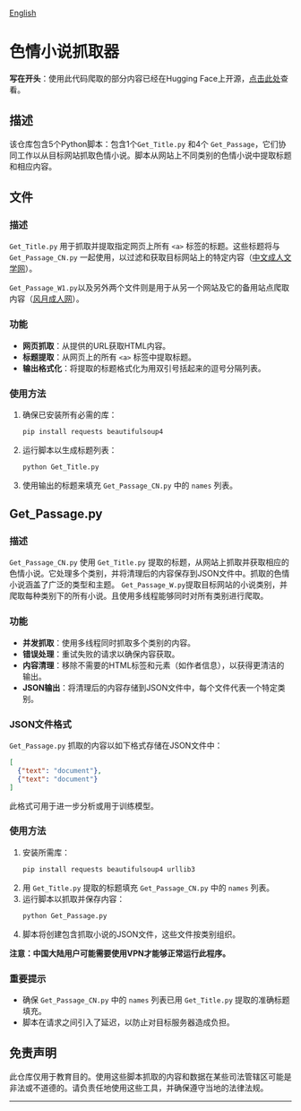 [English](README.en.md)

# 色情小说抓取器

**写在开头**：使用此代码爬取的部分内容已经在Hugging Face上开源，[点击此处](https://huggingface.co/datasets/ystemsrx/Erotic_Literature_Collection)查看。

## 描述
该仓库包含5个Python脚本：包含1个`Get_Title.py` 和4个 `Get_Passage`，它们协同工作以从目标网站抓取色情小说。脚本从网站上不同类别的色情小说中提取标题和相应内容。

## 文件

### 描述
`Get_Title.py` 用于抓取并提取指定网页上所有 `<a>` 标签的标题。这些标题将与 `Get_Passage_CN.py` 一起使用，以过滤和获取目标网站上的特定内容（[中文成人文学网](https://www.xbookcn.net/)）。

`Get_Passage_W1.py`以及另外两个文件则是用于从另一个网站及它的备用站点爬取内容（[风月成人网](http://www.h528.com/)）。

### 功能
- **网页抓取**：从提供的URL获取HTML内容。
- **标题提取**：从网页上的所有 `<a>` 标签中提取标题。
- **输出格式化**：将提取的标题格式化为用双引号括起来的逗号分隔列表。

### 使用方法
1. 确保已安装所有必需的库：
   ```bash
   pip install requests beautifulsoup4
   ```
2. 运行脚本以生成标题列表：
   ```bash
   python Get_Title.py
   ```
3. 使用输出的标题来填充 `Get_Passage_CN.py` 中的 `names` 列表。

## Get_Passage.py

### 描述
`Get_Passage_CN.py` 使用 `Get_Title.py` 提取的标题，从网站上抓取并获取相应的色情小说。它处理多个类别，并将清理后的内容保存到JSON文件中。抓取的色情小说涵盖了广泛的类型和主题。
`Get_Passage_W.py`提取目标网站的小说类别，并爬取每种类别下的所有小说。且使用多线程能够同时对所有类别进行爬取。

### 功能
- **并发抓取**：使用多线程同时抓取多个类别的内容。
- **错误处理**：重试失败的请求以确保内容获取。
- **内容清理**：移除不需要的HTML标签和元素（如作者信息），以获得更清洁的输出。
- **JSON输出**：将清理后的内容存储到JSON文件中，每个文件代表一个特定类别。

### JSON文件格式
`Get_Passage.py` 抓取的内容以如下格式存储在JSON文件中：
```json
[
  {"text": "document"},
  {"text": "document"}
]
```
此格式可用于进一步分析或用于训练模型。

### 使用方法
1. 安装所需库：
   ```bash
   pip install requests beautifulsoup4 urllib3
   ```
2. 用 `Get_Title.py` 提取的标题填充 `Get_Passage_CN.py` 中的 `names` 列表。
3. 运行脚本以抓取并保存内容：
   ```bash
   python Get_Passage.py
   ```
4. 脚本将创建包含抓取小说的JSON文件，这些文件按类别组织。

**注意：中国大陆用户可能需要使用VPN才能够正常运行此程序。**

### 重要提示
- 确保 `Get_Passage_CN.py` 中的 `names` 列表已用 `Get_Title.py` 提取的准确标题填充。
- 脚本在请求之间引入了延迟，以防止对目标服务器造成负担。

## 免责声明
此仓库仅用于教育目的。使用这些脚本抓取的内容和数据在某些司法管辖区可能是非法或不道德的。请负责任地使用这些工具，并确保遵守当地的法律法规。

---
